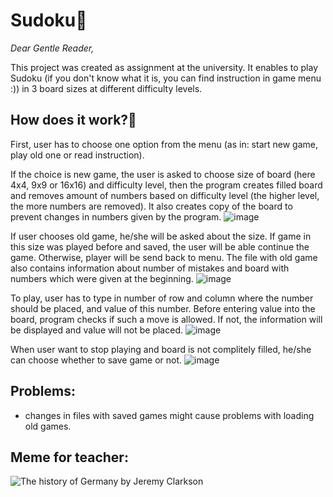 # Sudoku📱

_Dear Gentle Reader,_

This project was created as assignment at the university. 
It enables to play Sudoku (if you don't know what it is, you can find instruction in game menu :)) in 3 board sizes at different difficulty levels.

## How does it work?🚀

First, user has to choose one option from the menu (as in: start new game, play old one or read instruction).

If the choice is new game, the user is asked to choose size of board (here 4x4, 9x9 or 16x16) and difficulty level, then the program creates filled board and removes amount of numbers based on difficulty level (the higher level, the more numbers are removed). It also creates copy of the board to prevent changes in numbers given by the program.
![image](https://github.com/user-attachments/assets/ba7ee4af-4f1a-4f6d-bdac-ff32fb8ca193)

If user chooses old game, he/she will be asked about the size. If game in this size was played before and saved, the user will be able continue the game. Otherwise, player will be send back to menu. The file with old game also contains information about number of mistakes and board with numbers which were given at the beginning.
![image](https://github.com/user-attachments/assets/529faad6-d760-4d7a-8642-2d2217c1ecda)

To play, user has to type in number of row and column where the number should be placed, and value of this number. Before entering value into the board, program checks if such a move is allowed. If not, the information will be displayed and value will not be placed.
![image](https://github.com/user-attachments/assets/205c9855-de84-4f05-a3e4-e8198ac79743)

When user want to stop playing and board is not complitely filled, he/she can choose whether to save game or not.
![image](https://github.com/user-attachments/assets/9b65efaf-8f92-430e-ae6a-cbff4b8318aa)


## Problems:
- changes in files with saved games might cause problems with loading old games.

## Meme for teacher:
![The history of Germany by Jeremy Clarkson](https://github.com/user-attachments/assets/9c99fec7-a40a-463d-ac7f-8afdc7539e71)
